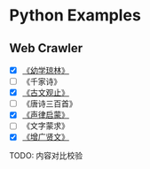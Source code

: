 # Python Examples

## Web Crawler

- [x] [《幼学琼林》](https://so.gushiwen.org/guwen/book_70.aspx)
- [ ] 《千家诗》
- [x] [《古文观止》](https://so.gushiwen.org/wenyan/guanzhi.aspx)
- [ ] 《唐诗三百首》
- [x] [《声律启蒙》](https://so.gushiwen.org/guwen/book_114.aspx)
- [ ] 《文字蒙求》
- [x] [《增广贤文》](https://so.gushiwen.org/guwen/book_69.aspx)

TODO: 内容对比校验
